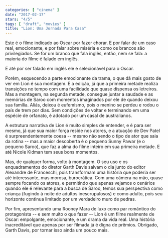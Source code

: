 ```yaml
---
categories: [ "cinema" ]
date: "2017-02-17"
stars: "4/5"
tags: [ "draft", "movies" ]
title: "Lion: Uma Jornada Para Casa"
---
```

Este é o filme indicado ao Oscar por fazer chorar. E por falar de um
caso real, emocionante, e por falar sobre miséria e como os brancos são
privilegiados. Se for um branco que fala inglês, então, nem se fala:
a maioria do filme é falado em inglês.

E até por ser falado em inglês ele é selecionável para o Oscar.

Porém, esquecendo a parte emocionante da trama, o que dá mais gosto
de ver em Lion é sua montagem. E a edição, já que a primeira metade
realiza transições no tempo com uma facilidade que quase dispensa os
letreiros. Mas a montagem, na segunda metade, consegue juntar a saudade
e as memórias de Saroo com momentos imaginados por ele de quando deixou
sua família. Aliás, deixou é eufemismo, pois o menino se perdeu e
rodou o país de trem por dias. Sem condições de voltar e terminando
em uma espécie de orfanato, é adotado por um casal de australianos.

A estrutura narrativa de Lion é muito simples de entender, e é para
ser mesmo, já que sua maior força reside nos atores, e a atuação de
Dev Patel é surpreendentemente coesa -- mesmo não sendo o tipo de ator
que saia da rotina -- mas a maior descoberta é o pequeno Sunny Pawar
(e o pequeno Saroo), que faz a alma do filme inteiro em sua primeira
metade. E até Nicole Kidman tem seus bons momentos.

Mas, de qualquer forma, volto à montagem. O seu uso e os enquadramentos
do diretor Garth Davis salvam o dia junto do editor Alexandre de
Franceschi, pois transformam uma história que poderia ser até
interessante, mas morosa, burocrática. Com uma câmera na mão, quase
sempre focando os atores, e permitindo que apenas vejamos o cenários
quando ele é relevante para a busca de Saroo, temos sua perspectiva
como criança (fugindo à noite de adultos inescrupulosos) e como adulto,
pois seu horizonte continua limitado por um verdadeiro muro de pedras.

Por fim, apresentando uma Rooney Mara de luxo como par romântico do
protagonista -- e sem muito o que fazer -- Lion é um filme realmente
de Oscar: empolgante, emocionante, e um drama da vida real. Uma
história inacreditável que apenas por ser filmada já é digna de
prêmios. Obrigado, Garth Davis, por tornar isso ainda um pouco mais.

